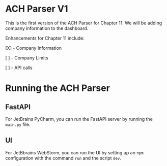 # ACH Parser V1

This is the first version of the ACH Parser for Chapter 11. We will be adding company information to the dashboard.

Enhancements for Chapter 11 include:

[X] - Company Information

[ ] - Company Limits

[ ] - API calls

# Running the ACH Parser

## FastAPI

For JetBrains PyCharm, you can run the FastAPI server by running the `main.py` file.

## UI 

For JetBbrains WebStorm, you can run the UI by setting up an `npm` configuration with the command `run` and 
the script `dev`. 